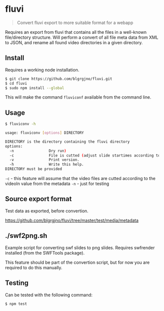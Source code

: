 # fluvi

> Convert fluvi export to more suitable format for a webapp

Requires an export from fluvi that contains all the files in a
well-known file/directory structure. Will perform a convert of all
file meta data from XML to JSON, and rename all found video
directories in a given directory.

## Install

Requires a working node installation.

```bash
$ git clone https://github.com/blgrgjno/fluvi.git
$ cd fluvi
$ sudo npm install --global
```

This will make the command ```fluviconf``` available from the command line.

## Usage

```bash
$ fluviconv -h

usage: fluviconv [options] DIRECTORY

DIRECTORY is the directory containing the fluvi directory
options:
  -n                Dry run)
  -c                File is cutted (adjust slide startimes according to videoIn)
  -v                Print version.
  -h                Write this help.
DIRECTORY must be provided
```

```-c``` - this feature will assume that the video files are cutted
according to the videoIn value from the metadata
```-n``` - just for testing

## Source export format

Test data as exported, before convertion.

https://github.com/blgrgjno/fluvi/tree/master/test/media/metadata

## ./swf2png.sh

Example script for converting swf slides to png slides. Requires
swfrender installed (from the SWFTools package).

This feature should be part of the convertion script, but for now you
are required to do this manually.

## Testing

Can be tested with the following command:

```bash
$ npm test
```
